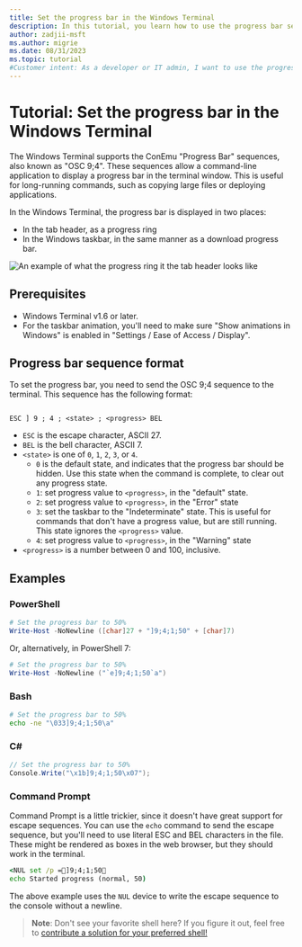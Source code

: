 ```yaml
---
title: Set the progress bar in the Windows Terminal
description: In this tutorial, you learn how to use the progress bar sequences in the Windows Terminal.
author: zadjii-msft
ms.author: migrie
ms.date: 08/31/2023
ms.topic: tutorial
#Customer intent: As a developer or IT admin, I want to use the progress bar sequences in the Windows Terminal so that I can see the progress of a long-running command.
---
```


# Tutorial: Set the progress bar in the Windows Terminal

The Windows Terminal supports the ConEmu "Progress Bar" sequences, also known as "OSC 9;4". These sequences allow a command-line application to display a progress bar in the terminal window. This is useful for long-running commands, such as copying large files or deploying applications.

In the Windows Terminal, the progress bar is displayed in  two places:
* In the tab header, as a progress ring
* In the Windows taskbar, in the same manner as a download progress bar.

![An example of what the progress ring it the tab header looks like](../images/progress-ring.gif)

## Prerequisites

* Windows Terminal v1.6 or later.
* For the taskbar animation, you'll need to make sure "Show animations in Windows" is enabled in "Settings / Ease of Access / Display".


## Progress bar sequence format

To set the progress bar, you need to send the OSC 9;4 sequence to the terminal. This sequence has the following format:

```text

ESC ] 9 ; 4 ; <state> ; <progress> BEL

```

* `ESC` is the escape character, ASCII 27.
* `BEL` is the bell character, ASCII 7.
* `<state>` is one of `0`, `1`, `2`, `3`, or `4`.
  * `0` is the default state, and indicates that the progress bar should be hidden. Use this state when the command is complete, to clear out any progress state.
  * `1`: set progress value to `<progress>`, in the "default" state.
  * `2`: set progress value to `<progress>`, in the "Error" state
  * `3`: set the taskbar to the "Indeterminate" state. This is useful for commands that don't have a progress value, but are still running. This state ignores the `<progress>` value.
  * `4`: set progress value to `<progress>`, in the "Warning" state
* `<progress>` is a number between 0 and 100, inclusive.

## Examples

### PowerShell

```powershell
# Set the progress bar to 50%
Write-Host -NoNewline ([char]27 + "]9;4;1;50" + [char]7)
```

Or, alternatively, in PowerShell 7:

```powershell
# Set the progress bar to 50%
Write-Host -NoNewline ("`e]9;4;1;50`a")
```

### Bash

```bash
# Set the progress bar to 50%
echo -ne "\033]9;4;1;50\a"
```

### C#

```csharp
// Set the progress bar to 50%
Console.Write("\x1b]9;4;1;50\x07");
```

### Command Prompt

Command Prompt is a little trickier, since it doesn't have great support for escape sequences. You can use the `echo` command to send the escape sequence, but you'll need to use literal ESC and BEL characters in the file. These might be rendered as boxes in the web browser, but they should work in the terminal.

```bat
<NUL set /p =]9;4;1;50
echo Started progress (normal, 50)
```

The above example uses the `NUL` device to write the escape sequence to the console without a newline.

> **Note**:
> Don't see your favorite shell here? If you figure it out, feel free to [contribute a solution for your preferred shell!](https://github.com/MicrosoftDocs/terminal/compare)
